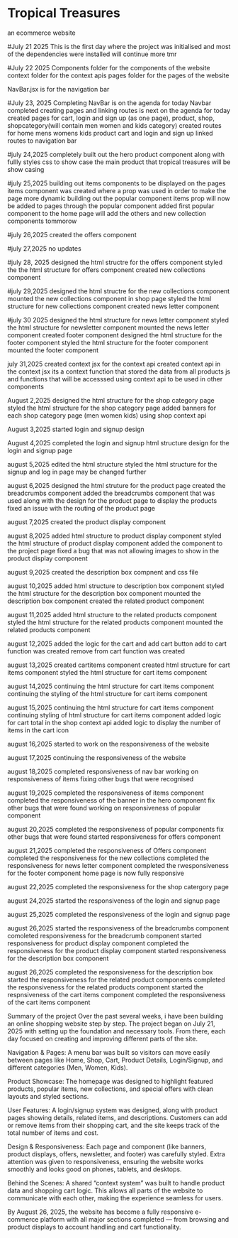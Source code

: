 # Tropical Treasures

an ecommerce website

#July 21 2025
This is the first day where the project was initialised and most of the dependencies were installed
will continue more tmr

#July 22 2025
Components folder for the components of the website
context folder for the context apis
pages folder for the pages of the website

NavBar.jsx is for the navigation bar

#July 23, 2025
Completing NavBar is on the agenda for today
Navbar completed
creating pages and linking routes is next on the agenda for today
created pages for cart, login and sign up (as one page), product, shop, shopcategory(will contain men women and kids category)
created routes for home mens womens kids product cart and login and sign up
linked routes to navigation bar

#july 24,2025
completely built out the hero product component along with fullly styles css
to show case the main product that tropical treasures will be show casing

#july 25,2025
building out items components to be displayed on the pages
items component was created where a prop was used in order to make the page more dynamic
building out the popular component
items prop will now be added to pages through the popular component
added first popular component to the home page will add the others and new collection components tommorow

#july 26,2025
created the offers component

#july 27,2025
no updates

#july 28, 2025
designed the html structre for the offers component
styled the the html structure for offers component
created new collections component

#july 29,2025
designed the html structre for the new collections component
mounted the new collections component in shop page
styled the html structure for new collections component
created news letter component

#july 30 2025
designed the html structure for news letter component
styled the html structure for newsletter component
mounted the news letter component
created footer component
designed the html structure for the footer component
styled the html structure for the footer component
mounted the footer component

july 31,2025
created context jsx for the context api
created context api in the context jsx
its a context function that stored the data from all products js and functions
that will be accesssed using context api
to be used in other components

August 2,2025
designed the html structure for the shop category page
styled the html structure for the shop category page
added banners for each shop category page (men women kids) using shop context api

August 3,2025
started login and signup design

August 4,2025
completed the login and signup html structure design for the login and signup page

august 5,2025
edited the html structure
styled the html structure for the signup and log in page may be changed further

august 6,2025
designed the html struture for the product page
created the breadcrumbs component
added the breadcrumbs component that was used along
with the design for the product page to display the products
fixed an issue with the routing of the product page

august 7,2025
created the product display component

august 8,2025
added html structure to product display component
styled the html structure of product display component
added the component to the project page
fixed a bug that was not allowing images to show in the product display component

august 9,2025
created the description box compnent and css file

august 10,2025
added html structure to description box component
styled the html structure for the description box component
mounted the description box component
created the related product component

august 11,2025
added html structure to the related products component
styled the html structure for the related products component
mounted the related products component

august 12,2025
added the logic for the cart and add cart button
add to cart function was created
remove from cart function was created

august 13,2025
created cartitems component
created html structure for cart items component
styled the html structure for cart items component

august 14,2025
continuing the html structure for cart items component
continuing the styling of the html structure for cart items component

august 15,2025
continuing the html structure for cart items component
continuing styling of html structure for cart items component
added logic for cart total in the shop context api
added logic to display the number of items in the cart icon

august 16,2025
started to work on the responsiveness of the website

august 17,2025
continuing the responsiveness of the website

august 18,2025
completed responsiveness of nav bar
working on responsiveness of items
fixing other bugs that were recognised

august 19,2025
completed the responsiveness of items component
completed the responsiveness of the banner in the hero component
fix other bugs that were found
working on responsiveness of popular component

august 20,2025
completed the responsiveness of popular components
fix other bugs that were found
started responsiveness for offers component

august 21,2025
completed the responsiveness of Offers component
completed the responsiveness for the new collections
completed the responsiveness for news letter component
completed the rwesponsiveness for the footer component
home page is now fully responsive

august 22,2025
completed the responsiveness for the shop catergory page

august 24,2025
started the responsiveness of the login and signup page

august 25,2025
completed the responsiveness of the login and signup page

august 26,2025
started the responsiveness of the breadcrumbs component
comoleted responsiveness for the breadcrumb component
started responsiveness for product display component
completed the responsiveness for the product display component
started responsiveness for the description box component

august 26,2025
completed the responsiveness for the description box
started the responsiveness for the related product components
completed the responsiveness for the related products component
started the respnsiveness of the cart items component
completed the responsiveness of the cart items component


Summary of the project
Over the past several weeks, i have been building an online shopping website step by step. The project began on July 21, 2025 with setting up the foundation and necessary tools. From there, each day focused on creating and improving different parts of the site.

Navigation & Pages: A menu bar was built so visitors can move easily between pages like Home, Shop, Cart, Product Details, Login/Signup, and different categories (Men, Women, Kids).

Product Showcase: The homepage was designed to highlight featured products, popular items, new collections, and special offers with clean layouts and styled sections.

User Features: A login/signup system was designed, along with product pages showing details, related items, and descriptions. Customers can add or remove items from their shopping cart, and the site keeps track of the total number of items and cost.

Design & Responsiveness: Each page and component (like banners, product displays, offers, newsletter, and footer) was carefully styled. Extra attention was given to responsiveness, ensuring the website works smoothly and looks good on phones, tablets, and desktops.

Behind the Scenes: A shared “context system” was built to handle product data and shopping cart logic. This allows all parts of the website to communicate with each other, making the experience seamless for users.

By August 26, 2025, the website has become a fully responsive e-commerce platform with all major sections completed — from browsing and product displays to account handling and cart functionality.

